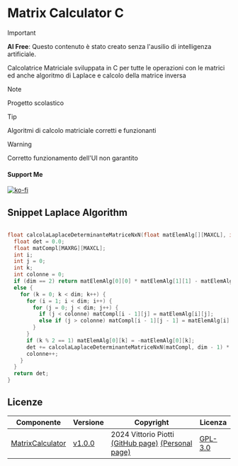 # Matrix Calculator C


> [!IMPORTANT]
> **AI Free**: Questo contenuto è stato creato senza l'ausilio di intelligenza artificiale.


Calcolatrice Matriciale sviluppata in C per tutte le operazioni con le matrici ed anche algoritmo di Laplace e calcolo della matrice inversa



> [!NOTE]
> Progetto scolastico


> [!TIP]
> Algoritmi di calcolo matriciale corretti e funzionanti

> [!WARNING]
> Corretto funzionamento dell'UI non garantito

#### Support Me


[![ko-fi](https://ko-fi.com/img/githubbutton_sm.svg)](https://ko-fi.com/P5P012BC8U)


## Snippet Laplace Algorithm

```c

float calcolaLaplaceDeterminanteMatriceNxN(float matElemAlg[][MAXCL], int dim) {
  float det = 0.0;
  float matCompl[MAXRG][MAXCL];
  int i;
  int j = 0;
  int k;
  int colonne = 0;
  if (dim == 2) return matElemAlg[0][0] * matElemAlg[1][1] - matElemAlg[0][1] * matElemAlg[1][0];
  else {
    for (k = 0; k < dim; k++) {
      for (i = 1; i < dim; i++) {
        for (j = 0; j < dim; j++) {
          if (j < colonne) matCompl[i - 1][j] = matElemAlg[i][j];
          else if (j > colonne) matCompl[i - 1][j - 1] = matElemAlg[i][j];
        }
      }
      if (k % 2 == 1) matElemAlg[0][k] = -matElemAlg[0][k];
      det += calcolaLaplaceDeterminanteMatriceNxN(matCompl, dim - 1) * matElemAlg[0][k];
      colonne++;
    }
  }
  return det;
}

```

## Licenze

| Componente         | Versione  | Copyright                         | Licenza                                                       |
|--------------------|-----------|-----------------------------------|---------------------------------------------------------------|
| [MatrixCalculator](https://github.com/vittorioPiotti/MatrixCalculator-C) | [v1.0.0](https://github.com/vittorioPiotti/MatrixCalculator-C/releases/tag/v1.0.0)    | 2024 Vittorio Piotti [(GitHub page)](https://github.com/vittorioPiotti) [(Personal page)](https://vittoriopiotti.altervista.org/)            | [GPL-3.0 ](https://github.com/vittorioPiotti/MatrixCalculator-C/blob/main/LICENSE.md) |
